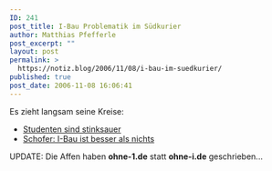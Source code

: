 ```yaml
---
ID: 241
post_title: I-Bau Problematik im Südkurier
author: Matthias Pfefferle
post_excerpt: ""
layout: post
permalink: >
  https://notiz.blog/2006/11/08/i-bau-im-suedkurier/
published: true
post_date: 2006-11-08 16:06:41
---
```

<!-- wp:paragraph -->
<p>Es zieht langsam seine Kreise:</p>
<!-- /wp:paragraph -->

<!-- wp:list -->
<ul>
	<li><a href="http://www.suedkurier.de/region/furtwangen/art1061,2290725.html">Studenten sind stinksauer</a></li>
	<li><a href="http://www.suedkurier.de/region/furtwangen/art1061,2290730.html">Schofer: I-Bau ist besser als nichts</a></li>
</ul>
<!-- /wp:list -->

<!-- wp:paragraph -->
<p>UPDATE: Die Affen haben <strong>ohne-1.de</strong> statt <strong>ohne-i.de</strong> geschrieben...</p>
<!-- /wp:paragraph -->